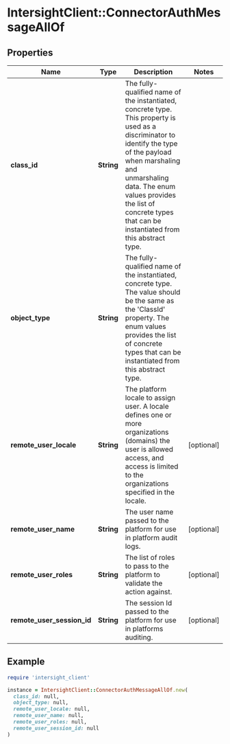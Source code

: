 # IntersightClient::ConnectorAuthMessageAllOf

## Properties

| Name | Type | Description | Notes |
| ---- | ---- | ----------- | ----- |
| **class_id** | **String** | The fully-qualified name of the instantiated, concrete type. This property is used as a discriminator to identify the type of the payload when marshaling and unmarshaling data. The enum values provides the list of concrete types that can be instantiated from this abstract type. |  |
| **object_type** | **String** | The fully-qualified name of the instantiated, concrete type. The value should be the same as the &#39;ClassId&#39; property. The enum values provides the list of concrete types that can be instantiated from this abstract type. |  |
| **remote_user_locale** | **String** | The platform locale to assign user. A locale defines one or more organizations (domains) the user is allowed access, and access is limited to the organizations specified in the locale. | [optional] |
| **remote_user_name** | **String** | The user name passed to the platform for use in platform audit logs. | [optional] |
| **remote_user_roles** | **String** | The list of roles to pass to the platform to validate the action against. | [optional] |
| **remote_user_session_id** | **String** | The session Id passed to the platform for use in platforms auditing. | [optional] |

## Example

```ruby
require 'intersight_client'

instance = IntersightClient::ConnectorAuthMessageAllOf.new(
  class_id: null,
  object_type: null,
  remote_user_locale: null,
  remote_user_name: null,
  remote_user_roles: null,
  remote_user_session_id: null
)
```

